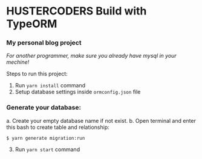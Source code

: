 # HUSTERCODERS Build with TypeORM

### My personal blog project

_For another programmer, make sure you already have mysql in your mechine!_

Steps to run this project:

1. Run `yarn install` command
2. Setup database settings inside `ormconfig.json` file

### Generate your database:

a. Create your empty database name if not exist.
b. Open terminal and enter this bash to create table and relationship:

```
$ yarn generate migration:run
```

3. Run `yarn start` command
